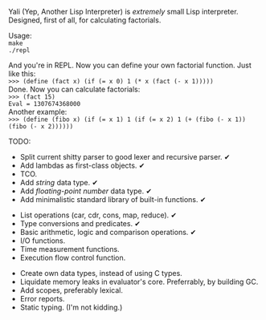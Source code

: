 Yali (Yep, Another Lisp Interpreter) is _extremely_ small Lisp interpreter. Designed, first of all, for calculating factorials.

Usage:  
`make`  
`./repl`  

And you're in REPL. Now you can define your own factorial function. Just like this:  
`>>> (define (fact x) (if (= x 0) 1 (* x (fact (- x 1)))))`  
Done. Now you can calculate factorials:  
`>>> (fact 15)`  
`Eval = 1307674368000`  
Another example:  
`>>> (define (fibo x) (if (= x 1) 1 (if (= x 2) 1 (+ (fibo (- x 1)) (fibo (- x 2))))))`

TODO:
* Split current shitty parser to good lexer and recursive parser. ✔
* Add lambdas as first-class objects. ✔
* TCO.
* Add _string_ data type. ✔
* Add _floating-point number_ data type. ✔
* Add minimalistic standard library of built-in functions. ✔
 - List operations (car, cdr, cons, map, reduce). ✔
 - Type conversions and predicates. ✔
 - Basic arithmetic, logic and comparison operations. ✔
 - I/O functions.
 - Time measurement functions.
 - Execution flow control function.
* Create own data types, instead of using C types.
* Liquidate memory leaks in evaluator's core. Preferrably, by building GC.
* Add scopes, preferably lexical.
* Error reports.
* Static typing. (I'm not kidding.)
